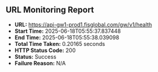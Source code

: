 ## URL Monitoring Report

- **URL:** https://api-gw1-prod1.fisglobal.com/gw/v1/health
- **Start Time:** 2025-06-18T05:55:37.837448
- **End Time:** 2025-06-18T05:55:38.039098
- **Total Time Taken:** 0.20165 seconds
- **HTTP Status Code:** 200
- **Status:** Success
- **Failure Reason:** N/A
